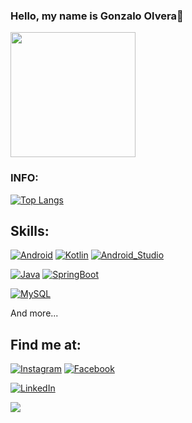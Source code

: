 ### Hello, my name is Gonzalo Olvera👋
<img align='center' src="https://media.giphy.com/media/M9gbBd9nbDrOTu1Mqx/giphy.gif" width="200">

### INFO:

[![Top Langs](https://github-readme-stats.vercel.app/api/top-langs/?username=olvera93&layout=compact)](https://github.com/anuraghazra/github-readme-stats)


## Skills:
[![Android](https://img.shields.io/badge/Android-3DDC84?style=for-the-badge&logo=android&logoColor=white&labelColor=101010)]()
[![Kotlin](https://img.shields.io/badge/Kotlin-0095D5?style=for-the-badge&logo=kotlin&logoColor=white&labelColor=101010)]()
[![Android_Studio](https://img.shields.io/badge/Android_Studio-3DDC84?style=for-the-badge&logo=android-studio&logoColor=white&labelColor=101010)]()

[![Java](https://img.shields.io/badge/Java-007396?style=for-the-badge&logo=java&logoColor=white&labelColor=101010)]()
[![SpringBoot](https://img.shields.io/badge/SpringBoot-007396?style=for-the-badge&logo=springboot&logoColor=white&labelColor=101010)]()

[![MySQL](https://img.shields.io/badge/MySQL-4479A1?style=for-the-badge&logo=mysql&logoColor=white&labelColor=101010)]()

And more...

## Find me at:
[![Instagram](https://img.shields.io/badge/Instagram-@olvera.dev-E4405F?style=for-the-badge&logo=instagram&logoColor=white&labelColor=101010)](https://www.instagram.com/olvera.dev)
[![Facebook](https://img.shields.io/badge/Facebook-Gonzalo_Olvera-1877F2?style=for-the-badge&logo=facebook&logoColor=white&labelColor=101010)](https://www.facebook.com/gonzalo.olvera.56/)

[![LinkedIn](https://img.shields.io/badge/LinkedIn-Gonzalo_Olvera-0077B5?style=for-the-badge&logo=linkedin&logoColor=white&labelColor=101010)](https://www.linkedin.com/in/gonzalo-olvera-monroy-78540919b/)

![](https://komarev.com/ghpvc/?username=olvera93)

